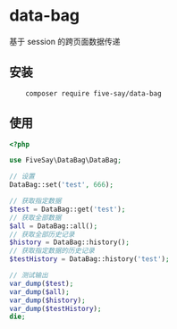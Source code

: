 # data-bag
基于 session 的跨页面数据传递

## 安装

```shell
    composer require five-say/data-bag
```

## 使用

```php
<?php

use FiveSay\DataBag\DataBag;

// 设置
DataBag::set('test', 666);

// 获取指定数据
$test = DataBag::get('test');
// 获取全部数据
$all = DataBag::all();
// 获取全部历史记录
$history = DataBag::history();
// 获取指定数据的历史记录
$testHistory = DataBag::history('test');

// 测试输出
var_dump($test);
var_dump($all);
var_dump($history);
var_dump($testHistory);
die;

```

